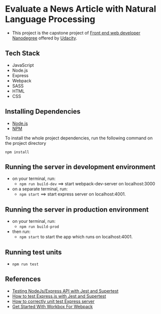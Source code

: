 # Evaluate a News Article with Natural Language Processing
- This project is the capstone project of [Front end web developer Nanodegree](https://www.udacity.com/course/front-end-web-developer-nanodegree--nd0011) offered by [Udacity](https://www.udacity.com/).

## Tech Stack
- JavaScript 
- Node.js
- Express
- Webpack
- SASS
- HTML
- CSS

## Installing Dependencies
- [Node.js](https://nodejs.org/en/)
- [NPM](https://www.npmjs.com/)

To install the whole project dependencies, run the following command on the project directory
```
npm install
```
## Running the server in development environment
- on your terminal, run:
    - ```npm run build-dev``` ==> start webpack-dev-server on localhost:3000
- on a separate terminal, run:
    - ```npm start``` ==> start express server on localhost:4001.

## Running the server in production environment
- on your terminal, run:
    - ```npm run build-prod```
- then run:
    - ```npm start``` to start the app which runs on localhost:4001.


## Running test units
- ```npm run test```


## References
- [Testing NodeJs/Express API with Jest and Supertest](https://dev.to/nedsoft/testing-nodejs-express-api-with-jest-and-supertest-1km6)
- [How to test Express.js with Jest and Supertest](https://www.albertgao.xyz/2017/05/24/how-to-test-expressjs-with-jest-and-supertest/)
- [How to correctly unit test Express server](https://glebbahmutov.com/blog/how-to-correctly-unit-test-express-server/)
- [Get Started With Workbox For Webpack](https://developers.google.com/web/tools/workbox/guides/codelabs/webpack)